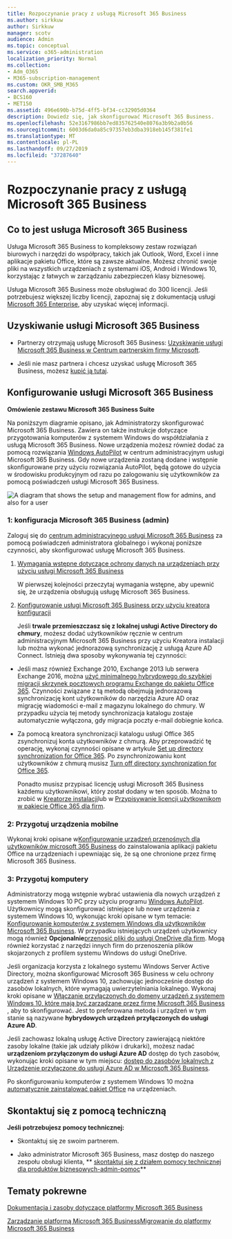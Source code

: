 ```yaml
---
title: Rozpoczynanie pracy z usługą Microsoft 365 Business
ms.author: sirkkuw
author: Sirkkuw
manager: scotv
audience: Admin
ms.topic: conceptual
ms.service: o365-administration
localization_priority: Normal
ms.collection:
- Adm_O365
- M365-subscription-management
ms.custom: OKR_SMB_M365
search.appverid:
- BCS160
- MET150
ms.assetid: 496e690b-b75d-4ff5-bf34-cc32905d0364
description: Dowiedz się, jak skonfigurować Microsoft 365 Business.
ms.openlocfilehash: 52e3167986bb7ed835762540e8076a3b9b2a0b56
ms.sourcegitcommit: 6003d6da0a85c97357eb3dba3918eb145f381fe1
ms.translationtype: MT
ms.contentlocale: pl-PL
ms.lasthandoff: 09/27/2019
ms.locfileid: "37287640"
---
```

# <a name="get-started-with-microsoft-365-business"></a>Rozpoczynanie pracy z usługą Microsoft 365 Business

## <a name="what-is-microsoft-365-business"></a>Co to jest usługa Microsoft 365 Business

Usługa Microsoft 365 Business to kompleksowy zestaw rozwiązań biurowych i narzędzi do współpracy, takich jak Outlook, Word, Excel i inne aplikacje pakietu Office, które są zawsze aktualne. Możesz chronić swoje pliki na wszystkich urządzeniach z systemami iOS, Android i Windows 10, korzystając z łatwych w zarządzaniu zabezpieczeń klasy biznesowej.
  
Usługa Microsoft 365 Business może obsługiwać do 300 licencji. Jeśli potrzebujesz większej liczby licencji, zapoznaj się z dokumentacją usługi [Microsoft 365 Enterprise](https://go.microsoft.com/fwlink/p/?linkid=860986), aby uzyskać więcej informacji. 
  
## <a name="get-microsoft-365-business"></a>Uzyskiwanie usługi Microsoft 365 Business

- Partnerzy otrzymają usługę Microsoft 365 Business: [Uzyskiwanie usługi Microsoft 365 Business w Centrum partnerskim firmy Microsoft](get-microsoft-365-business.md).
    
- Jeśli nie masz partnera i chcesz uzyskać usługę Microsoft 365 Business, możesz [kupić ją tutaj](https://www.microsoft.com/en-us/microsoft-365/business).
    
## <a name="set-up-microsoft-365-business"></a>Konfigurowanie usługi Microsoft 365 Business

 **Omówienie zestawu Microsoft 365 Business Suite**
  
Na poniższym diagramie opisano, jak Administratorzy skonfigurować Microsoft 365 Business. Zawiera on także instrukcje dotyczące przygotowania komputerów z systemem Windows do współdziałania z usługą Microsoft 365 Business. Nowe urządzenia możesz również dodać za pomocą rozwiązania [Windows AutoPilot](add-autopilot-devices-and-profile.md) w centrum administracyjnym usługi Microsoft 365 Business. Gdy nowe urządzenia zostaną dodane i wstępnie skonfigurowane przy użyciu rozwiązania AutoPilot, będą gotowe do użycia w środowisku produkcyjnym od razu po zalogowaniu się użytkowników za pomocą poświadczeń usługi Microsoft 365 Business.
  
![A diagram that shows the setup and management flow for admins, and also for a user](media/249f81fc-7e79-44c7-8425-3a0b7b651c3b.png)
  
### <a name="1-set-up-microsoft-365-business-admin"></a>1: konfiguracja Microsoft 365 Business (admin)

Zaloguj się do [centrum administracyjnego usługi Microsoft 365 Business](https://portal.office.com/adminportal/home) za pomocą poświadczeń administratora globalnego i wykonaj poniższe czynności, aby skonfigurować usługę Microsoft 365 Business. 
  
1. [Wymagania wstępne dotyczące ochrony danych na urządzeniach przy użyciu usługi Microsoft 365 Business](pre-requisites-for-data-protection.md)
    
    W pierwszej kolejności przeczytaj wymagania wstępne, aby upewnić się, że urządzenia obsługują usługę Microsoft 365 Business.
    
2. [Konfigurowanie usługi Microsoft 365 Business przy użyciu kreatora konfiguracji](set-up.md)
    
    Jeśli **trwale przemieszczasz się z lokalnej usługi Active Directory do chmury**, możesz dodać użytkowników ręcznie w centrum administracyjnym Microsoft 365 Business przy użyciu Kreatora instalacji lub można wykonać jednorazową synchronizację z usługą Azure AD Connect. Istnieją dwa sposoby wykonywania tej czynności: 
    
  - Jeśli masz również Exchange 2010, Exchange 2013 lub serwera Exchange 2016, można [użyć minimalnego hybrydowego do szybkiej migracji skrzynek pocztowych programu Exchange do pakietu Office 365](https://support.office.com/article/fdecceed-0702-4af3-85be-f2a0013937ef). Czynności związane z tą metodą obejmują jednorazową synchronizację kont użytkowników do narzędzia Azure AD oraz migrację wiadomości e-mail z magazynu lokalnego do chmury. W przypadku użycia tej metody synchronizacja katalogu zostaje automatycznie wyłączona, gdy migracja poczty e-mail dobiegnie końca.
    
  - Za pomocą kreatora synchronizacji katalogu usługi Office 365 zsynchronizuj konta użytkowników z chmurą. Aby przeprowadzić tę operację, wykonaj czynności opisane w artykule [Set up directory synchronization for Office 365](https://support.office.com/article/1b3b5318-6977-42ed-b5c7-96fa74b08846). Po zsynchronizowaniu kont użytkowników z chmurą musisz [Turn off directory synchronization for Office 365](https://support.office.com/article/ee5f861e-bd48-4267-83d1-a4ead4b4a00d).
    
    Ponadto musisz przypisać licencję usługi Microsoft 365 Business każdemu użytkownikowi, który został dodany w ten sposób. Można to zrobić w [Kreatorze instalacji](set-up.md)lub w [Przypisywanie licencji użytkownikom w pakiecie Office 365 dla firm](https://support.office.com/article/997596B5-4173-4627-B915-36ABAC6786DC).
    
### <a name="2-prepare-mobile-devices"></a>2: Przygotuj urządzenia mobilne

Wykonaj kroki opisane w[Konfigurowanie urządzeń przenośnych dla użytkowników microsoft 365 Business](set-up-mobile-devices.md) do zainstalowania aplikacji pakietu Office na urządzeniach i upewniając się, że są one chronione przez firmę Microsoft 365 Business. 
  
### <a name="3-prepare-pcs"></a>3: Przygotuj komputery

Administratorzy mogą wstępnie wybrać ustawienia dla nowych urządzeń z systemem Windows 10 PC przy użyciu programu [Windows AutoPilot](add-autopilot-devices-and-profile.md). Użytkownicy mogą skonfigurować istniejące lub nowe urządzenia z systemem Windows 10, wykonując kroki opisane w tym temacie: [Konfigurowanie komputerów z systemem Windows dla użytkowników Microsoft 365 Business](set-up-windows-devices.md). W przypadku istniejących urządzeń użytkownicy mogą również **Opcjonalnie**[przenosić pliki do usługi OneDrive dla firm](move-files-to-onedrive.md). Mogą również korzystać z narzędzi innych firm do przenoszenia plików skojarzonych z profilem systemu Windows do usługi OneDrive.
  
Jeśli organizacja korzysta z lokalnego systemu Windows Server Active Directory, można skonfigurować Microsoft 365 Business w celu ochrony urządzeń z systemem Windows 10, zachowując jednocześnie dostęp do zasobów lokalnych, które wymagają uwierzytelniania lokalnego. Wykonaj kroki opisane w [Włączanie przyłączonych do domeny urządzeń z systemem Windows 10, które mają być zarządzane przez firmę Microsoft 365 Business](manage-windows-devices.md) , aby to skonfigurować. Jest to preferowana metoda i urządzeń w tym stanie są nazywane **hybrydowych urządzeń przyłączonych do usługi Azure AD**. 
  
Jeśli zachowasz lokalną usługę Active Directory zawierającą niektóre zasoby lokalne (takie jak udziały plików i drukarki), możesz nadać **urządzeniom przyłączonym do usługi Azure AD** dostęp do tych zasobów, wykonując kroki opisane w tym miejscu: [dostęp do zasobów lokalnych z Urządzenie przyłączone do usługi Azure AD w Microsoft 365 Business](access-resources.md).
  
Po skonfigurowaniu komputerów z systemem Windows 10 można [automatycznie zainstalować pakiet Office](auto-install-or-uninstall-office.md) na urządzeniach. 
  
## <a name="contact-support"></a>Skontaktuj się z pomocą techniczną

 **Jeśli potrzebujesz pomocy technicznej:**
  
- Skontaktuj się ze swoim partnerem.
    
- Jako administrator Microsoft 365 Business, masz dostęp do naszego zespołu obsługi klienta, ** [skontaktuj się z działem pomocy technicznej dla produktów biznesowych-admin-pomoc](https://support.office.com/article/32a17ca7-6fa0-4870-8a8d-e25ba4ccfd4b)**
    
## <a name="related-topics"></a>Tematy pokrewne
[Dokumentacja i zasoby dotyczące platformy Microsoft 365 Business](https://go.microsoft.com/fwlink/p/?linkid=853701)
  
[Zarządzanie platformą Microsoft 365 Business](manage.md)[Migrowanie do platformy Microsoft 365 Business](migrate-to-microsoft-365-business.md)
  

